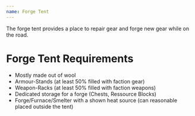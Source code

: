 ```yaml
---
name: Forge Tent
---
```

The forge tent provides a place to repair gear and forge new gear while on the road.

# Forge Tent Requirements
- Mostly made out of wool
- Armour-Stands (at least 50% filled with faction gear)
- Weapon-Racks (at least 50% filled with faction weapons)
- Dedicated storage for a forge (Chests, Ressource Blocks)
- Forge/Furnace/Smelter with a shown heat source (can reasonable placed outside the tent)
